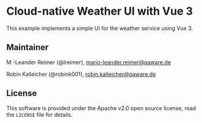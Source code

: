 # Cloud-native Weather UI with Vue 3

This example implements a simple UI for the weather service using Vue 3.

## Maintainer

M.-Leander Reimer (@lreimer), <mario-leander.reimer@qaware.de>

Robin Kalleicher (@robink001), <robin.kalleicher@qaware.de>

## License

This software is provided under the Apache v2.0 open source license, read the `LICENSE`
file for details.
